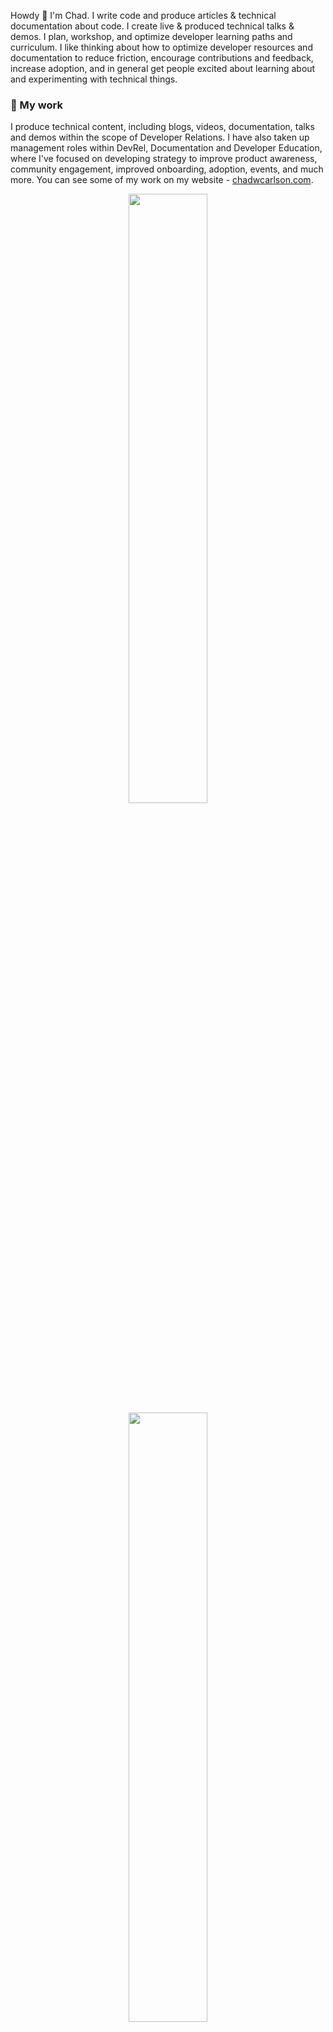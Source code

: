 <!--
[![github-header](https://github.com/user-attachments/assets/679fb0ac-b253-4ca1-8b15-132edd567bd3)](https://chadwcarlson.com)
-->

Howdy 👋 I'm Chad. I write code and produce articles & technical documentation about code. I create live & produced technical talks & demos. I plan, workshop, and optimize developer learning paths and curriculum. I like thinking about how to optimize developer resources and documentation to reduce friction, encourage contributions and feedback, increase adoption, and in general get people excited about learning about and experimenting with technical things.

### 🔭 My work

I produce technical content, including blogs, videos, documentation, talks and demos within the scope of Developer Relations. I have also taken up management roles within DevRel, Documentation and Developer Education, where I've focused on developing strategy to improve product awareness, community engagement, improved onboarding, adoption, events, and much more. You can see some of my work on my website - [chadwcarlson.com](https://chadwcarlson.com).

<p align="center">
  <img height="50%" width="auto" src ="https://github-readme-stats.vercel.app/api?username=chadwcarlson&show_icons=true&count_private=true&theme=darcula&hide_border=true&hide=contribs&bg_color=00000000">
  <img height="50%" width="auto" src ="https://github-readme-stats.vercel.app/api/top-langs/?username=chadwcarlson&layout=compact&hide_border=true&theme=darcula&bg_color=00000000&langs_count=6&hide=jupyter%20notebook,tex,html,css,scss">
</p>

<p align="center">
<a href="https://chadwcarlson.com" target="_blank"><strong>About me</strong></a>&nbsp&nbsp&nbsp&nbsp&nbsp&nbsp&nbsp&nbsp&nbsp
<a href="https://chadwcarlson.com?tab=2" target="_blank"><strong>Writing</strong></a>&nbsp&nbsp&nbsp&nbsp&nbsp&nbsp&nbsp&nbsp&nbsp
<a href="https://chadwcarlson.com?tab=3" target="_blank"><strong>Talks</strong></a>&nbsp&nbsp&nbsp&nbsp&nbsp&nbsp&nbsp&nbsp&nbsp
<a href="https://chadwcarlson.com?tab=4" target="_blank"><strong>Projects</strong></a>&nbsp&nbsp&nbsp&nbsp&nbsp&nbsp&nbsp&nbsp&nbsp
<a href="https://chadwcarlson.com?tab=5" target="_blank"><strong>Training</strong></a>&nbsp&nbsp&nbsp&nbsp&nbsp&nbsp&nbsp&nbsp&nbsp
<a href="https://chadwcarlson.com?tab=6" target="_blank"><strong>Work</strong></a>
</p>

### 🌱 I'm looking for work

I'm currently looking for a new role where I can apply my experience leading Developer Relations, Documentation and Education teams, as well as my large background of work writing articles and documentation first hand. Let's get in touch and see how I can help!

<!--
### 📫 Get in touch

Lorem ipsum dolor sit amet, consectetur adipiscing elit. Vestibulum viverra in ligula at mollis. Sed ut condimentum ante. Vestibulum sodales mi purus, a fringilla magna tempus ac.
-->

<p align="center">
  <br/>
<a href= "https://www.linkedin.com/in/chadwcarlson/"><img src="https://img.icons8.com/material-rounded/32/000000/linkedin.png"/></a> &nbsp&nbsp
<a href= "https://chadwcarlson.com"><img src="https://img.icons8.com/ios-filled/32/000000/globe.png"/></a> &nbsp&nbsp
<a href= "mailto:chadwcarlson@gmail.com"><img src="https://img.icons8.com/ios-filled/32/000000/email.png"/></a> &nbsp&nbsp
<a href= "https://bsky.app/profile/chadwcarlson.bsky.social"><img src="https://img.icons8.com/material-rounded/32/000000/bluesky.png"/></a> &nbsp&nbsp
<a href= "https://twitter.com/chadwcarlson"><img src="https://img.icons8.com/material-rounded/32/000000/twitter.png"/></a> &nbsp&nbsp
<a href= "https://github.com/chadwcarlson"><img src="https://img.icons8.com/material-rounded/32/000000/github.png"/></a> &nbsp&nbsp
<a href= "https://gitlab.com/chadwcarlson"><img src="https://img.icons8.com/ios-filled/32/000000/gitlab.png"/></a> &nbsp&nbsp
<a href= "https://dev.to/chadwcarlson"><img src="https://img.icons8.com/windows/32/000000/dev.png"/></a>

<!--
### ⚡ Fun facts
  
- [Lorem ipsum dolor sit amet, consectetur adipiscing elit. Vestibulum viverra in ligula at mollis.](https://example.com)
- [Lorem ipsum dolor sit amet, consectetur adipiscing elit. Vestibulum viverra in ligula at mollis.](https://example.com)
- [Lorem ipsum dolor sit amet, consectetur adipiscing elit. Vestibulum viverra in ligula at mollis.](https://example.com)
- [Lorem ipsum dolor sit amet, consectetur adipiscing elit. Vestibulum viverra in ligula at mollis.](https://example.com)
-->

